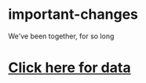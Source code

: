 # important-changes
We've been together, for so long


# [Click here for data](https://www.youtube.com/watch?v=dQw4w9WgXcQ)
